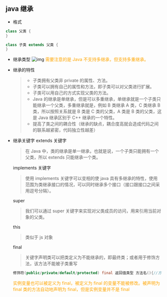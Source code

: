## java 继承

-   格式

```java
class 父类 {
}

class 子类 extends 父类 {
}
```

-   继承类型
    <img src="https://blog-pic-store.oss-cn-beijing.aliyuncs.com/blog/20211125122926.png" alt="img"  />
    <font color="orange">需要注意的是 Java 不支持多继承，但支持多重继承。</font>
-   继承的特性
    > -   子类拥有父类非 private 的属性、方法。
    > -   子类可以拥有自己的属性和方法，即子类可以对父类进行扩展。
    > -   子类可以用自己的方式实现父类的方法。
    > -   Java 的继承是单继承，但是可以多重继承，单继承就是一个子类只能继承一个父类，多重继承就是，例如 B 类继承 A 类，C 类继承 B 类，所以按照关系就是 B 类是 C 类的父类，A 类是 B 类的父类，这是 Java 继承区别于 C++ 继承的一个特性。
    > -   提高了类之间的耦合性（继承的缺点，耦合度高就会造成代码之间的联系越紧密，代码独立性越差）
-   继承关键字
    extends 关键字

    > 在 Java 中，类的继承是单一继承，也就是说，一个子类只能拥有一个父类，所以 extends 只能继承一个类。

    implements 关键字

    > 使用 implements 关键字可以变相的使 java 具有多继承的特性，使用范围为类继承接口的情况，可以同时继承多个接口（接口跟接口之间采用逗号分隔）。

    super

    > 我们可以通过 super 关键字来实现对父类成员的访问，用来引用当前对象的父类。

    this

    > 类似于 js 对象

    final

    > 关键字声明类可以把类定义为不能继承的，即最终类；或者用于修饰方法，该方法不能被子类重写

    ```java
    修饰符(public/private/default/protected) final 返回值类型 方法名(){//方法体}
    ```

    <font color="orange">实例变量也可以被定义为 final，被定义为 final 的变量不能被修改。被声明为 final 类的方法自动地声明为 final，但是实例变量并不是 final</font>
